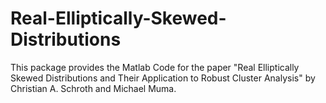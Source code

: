 # Real-Elliptically-Skewed-Distributions

This package provides the Matlab Code for the paper "Real Elliptically Skewed Distributions and Their Application to Robust Cluster Analysis" by Christian A. Schroth and Michael Muma. 
